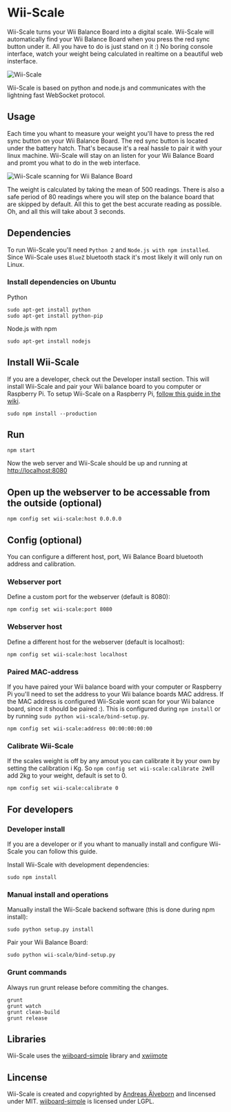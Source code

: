 # Wii-Scale

Wii-Scale turns your Wii Balance Board into a digital scale. Wii-Scale will automatically find your Wii Balance Board when you press the red sync button under it. All you have to do is just stand on it :) No boring console interface, watch your weight being calculated in realtime on a beautiful web insterface.

![Wii-Scale](https://github.com/aelveborn/Wii-Scale/blob/gh-pages/images/wiiscale_measuring.png?raw=true) 

Wii-Scale is based on python and node.js and communicates with the lightning fast WebSocket protocol.

## Usage

Each time you whant to measure your weight you'll have to press the red sync button on your Wii Balance Board. The red sync button is located under the battery hatch. That's because it's a real hassle to pair it with your linux machine. Wii-Scale will stay on an listen for your Wii Balance Board and promt you what to do in the web interface.

![Wii-Scale scanning for Wii Balance Board](https://github.com/aelveborn/Wii-Scale/blob/gh-pages/images/wiiscale_search.png?raw=true) 

The weight is calculated by taking the mean of 500 readings. There is also a safe period of 80 readings where you will step on the balance board that are skipped by default. All this to get the best accurate reading as possible. Oh, and all this will take about 3 seconds.

## Dependencies

To run Wii-Scale you'll need `Python 2` and `Node.js with npm installed`. Since Wii-Scale uses `BlueZ` bluetooth stack it's most likely it will only run on Linux.


### Install dependencies on Ubuntu

Python

	sudo apt-get install python
	sudo apt-get install python-pip

Node.js with npm

	sudo apt-get install nodejs


## Install Wii-Scale

If you are a developer, check out the Developer install section. This will install Wii-Scale and pair your Wii balance board to you computer or Raspberry Pi. To setup Wii-Scale on a Raspberry Pi, [follow this guide in the wiki](https://github.com/aelveborn/Wii-Scale/wiki/Guide:-How-to-install-Wii-Scale-on-Raspberry-Pi).

	sudo npm install --production


## Run

	npm start

Now the web server and Wii-Scale should be up and running at [http://localhost:8080](http://localhost:8080)


## Open up the webserver to be accessable from the outside (optional)

	npm config set wii-scale:host 0.0.0.0


## Config (optional)

You can configure a different host, port, Wii Balance Board bluetooth address and calibration.


### Webserver port

Define a custom port for the webserver (default is 8080):

	npm config set wii-scale:port 8080


### Webserver host

Define a different host for the webserver (default is localhost):

	npm config set wii-scale:host localhost


### Paired MAC-address

If you have paired your Wii balance board with your computer or Raspberry Pi you'll need to set the address to your Wii balance boards MAC address. If the MAC address is configured Wii-Scale wont scan for your Wii balance board, since it should be paired :). This is configured during `npm install` or by running `sudo python wii-scale/bind-setup.py`.

	npm config set wii-scale:address 00:00:00:00:00


### Calibrate Wii-Scale

If the scales weight is off by any amout you can calibrate it by your own by setting the calibration i Kg. So `npm config set wii-scale:calibrate 2`will add 2kg to your weight, default is set to 0.

	npm config set wii-scale:calibrate 0


## For developers

### Developer install

If you are a developer or if you whant to manually install and configure Wii-Scale you can follow this guide.

Install Wii-Scale with development dependencies:

	sudo npm install


### Manual install and operations

Manually install the Wii-Scale backend software (this is done during npm install):

	sudo python setup.py install

Pair your Wii Balance Board:

	sudo python wii-scale/bind-setup.py


### Grunt commands

Always run grunt release before commiting the changes.

	grunt
	grunt watch
	grunt clean-build
	grunt release


## Libraries

Wii-Scale uses the [wiiboard-simple](https://code.google.com/p/wiiboard-simple/) library and [xwiimote](https://github.com/dvdhrm/xwiimote)


## Lincense

Wii-Scale is created and copyrighted by [Andreas Älveborn](http://aelveborn.com) and lincensed under MIT. [wiiboard-simple](https://code.google.com/p/wiiboard-simple/) is licensed under LGPL.